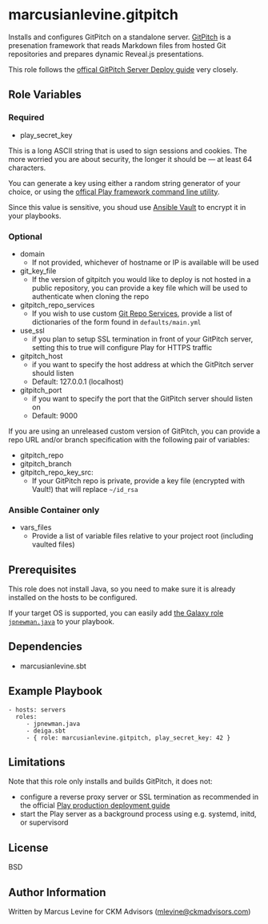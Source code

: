 marcusianlevine.gitpitch
=========

Installs and configures GitPitch on a standalone server. [GitPitch](https://github.com/gitpitch/gitpitch) is a presenation framework that reads Markdown files from hosted Git repositories and prepares dynamic Reveal.js presentations.

This role follows the [offical GitPitch Server Deploy guide](https://github.com/gitpitch/gitpitch/wiki/Server-Deploy-Instructions) very closely.

Role Variables
--------------

### Required
* play_secret_key

This is a long ASCII string that is used to sign sessions and cookies. The more worried you are about security, the longer it should be — at least 64 characters.

You can generate a key using either a random string generator of your choice, or using the [offical Play framework command line utility](https://playframework.com/documentation/2.5.x/ApplicationSecret#Generating-an-application-secret).

Since this value is sensitive, you shoud use [Ansible Vault](http://docs.ansible.com/ansible/playbooks_vault.html) to encrypt it in your playbooks.

### Optional

* domain
  * If not provided, whichever of hostname or IP is available will be used
* git_key_file
  * If the version of gitpitch you would like to deploy is not hosted in a public repository, you can provide a key file which will be used to authenticate when cloning the repo
* gitpitch_repo_services
  * If you wish to use custom [Git Repo Services](https://github.com/gitpitch/gitpitch/wiki/Git-Repo-Services), provide a list of dictionaries of the form found in `defaults/main.yml`
* use_ssl
  * if you plan to setup SSL termination in front of your GitPitch server, setting this to true will configure Play for HTTPS traffic
* gitpitch_host
  * if you want to specify the host address at which the GitPitch server should listen
  * Default: 127.0.0.1 (localhost)
* gitpitch_port
  * if you want to specify the port that the GitPitch server should listen on
  * Default: 9000

If you are using an unreleased custom version of GitPitch, you can provide a repo URL and/or branch specification with the following pair of variables:
* gitpitch_repo
* gitpitch_branch
* gitpitch_repo_key_src:
  * If your GitPitch repo is private, provide a key file (encrypted with Vault!) that will replace `~/id_rsa`

### Ansible Container only
* vars_files
  * Provide a list of variable files relative to your project root (including vaulted files)

Prerequisites
------------

This role does not install Java, so you need to make sure it is already installed on the hosts to be configured.

If your target OS is supported, you can easily add [the Galaxy role `jpnewman.java`](https://galaxy.ansible.com/jpnewman/java/) to your playbook.

Dependencies
------------

* marcusianlevine.sbt

Example Playbook
----------------

    - hosts: servers
      roles:
         - jpnewman.java
         - deiga.sbt
         - { role: marcusianlevine.gitpitch, play_secret_key: 42 }

Limitations
-----------

Note that this role only installs and builds GitPitch, it does not:

* configure a reverse proxy server or SSL termination as recommended in the official [Play production deployment guide](https://playframework.com/documentation/2.5.x/HTTPServer)
* start the Play server as a background process using e.g. systemd, initd, or supervisord

License
-------

BSD

Author Information
------------------

Written by Marcus Levine for CKM Advisors (mlevine@ckmadvisors.com)
